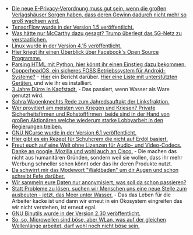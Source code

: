 * [Die neue E-Privacy-Verordnung muss gut sein, wenn die großen Verlagshäuser Sorgen haben, dass deren Gewinn dadurch nicht mehr so groß wachsen wird.](https://www.heise.de/newsticker/meldung/Verlage-befuerchten-massive-Auswirkungen-durch-E-Privacy-Verordnung-3953161.html)
* [TensorFlow wurde in der Version 1.5 veröffentlicht.](https://www.heise.de/developer/meldung/Machine-Learning-TensorFlow-1-5-fuehrt-Python-Befehle-direkt-aus-3952844.html)
* [Was hätte nur McCarthy dazu gesagt? Trump überlegt das 5G-Netz zu verstaatlichen.](https://www.golem.de/news/china-trump-regierung-prueft-verstaatlichtes-5g-netzwerk-1801-132441.html)
* [Linux wurde in der Version 4.15 veröffentlicht.](https://www.pro-linux.de/news/1/25548/linux-kernel-415-freigegeben.html)
* [Hier kriegt ihr einen Überblick über Facebook's Open Source Programme.](https://opensource.com/article/18/1/inside-facebooks-open-source-program)
* [Parsing HTML mit Python, hier könnt ihr einen Einstieg dazu bekommen.](https://opensource.com/article/18/1/parsing-html-python)
* [CopperheadOS, ein sicheres FOSS Betriebssystem für Android-Systeme?](https://copperhead.co/android/) - [Hier](https://opensource.com/article/18/1/copperheados-delivers-mobile-freedom-privacy-and-security) ein Bericht darüber. [Hier eine Liste mit unterstützten Geräten.](https://copperhead.co/android/docs/install) und wie ihr es installiert.
* [3 Jahre Dürre in Kapfstadt.](https://netzfrauen.org/2018/01/28/kapstadt-2/) - Das passiert, wenn Wasser als Ware genutzt wird.
* [Sahra Wagenknechts Rede zum Jahredsauftakt der Linksfraktion.](https://weltnetz.tv/video/1387-sahra-wagenknecht-beim-jahresauftakt-der-linksfraktion-2018)
* [Wer provitiert am meisten von Kriegen und Kriesen? Private Sicherheitsfirmen und Rohstofffirmen, beide sind in der Hand von großen Aktionären welche wiederum starke Lobbyarbeit in den Regierungen treiben.](https://netzfrauen.org/2018/01/29/blackwater/)
* [GNU NCurse wurde in der Version 6.1 veröffentlicht.](https://www.phoronix.com/scan.php?page=news_item&px=Ncurses-6.1-Released)
* [Hier gibt es ein Rezept für Schuhcrem die nicht auf Erdöl basiert.](https://www.smarticular.net/schuhcreme-leder-rezept-bienenwachs-oel/)
* [Freut euch auf eine Welt ohne Lizenzen für Audio- und Video-Codecs. Danke an google, Mozilla und wohl auch an Cisco.](https://blog.fefe.de/?ts=a491043c) - Die machen das nicht aus humanitären Gründen, sondern weil sie wollen, dass ihr mehr Werbung schneller sehen könnt oder das ihr deren Produkte nutzt.
* [Da schwirrt mir das Modewort "Waldbaden" um dir Augen und schon schreibt Fefe darüber.](https://blog.fefe.de/?ts=a4917ab1)
* [Wir sammeln eure Daten nur anonymisiert, was soll da schon passieren?](https://blog.fefe.de/?ts=a49174f6)
* [Statt Probleme zu lösen, suchen wir Menschen uns eine neue Stelle zum ausbeuten - jetzt, das Meer unter Wasser.](https://www.heise.de/newsticker/meldung/Vom-Fischer-zum-Unterwasser-Farmer-3952368.html) - Das das Leben für die Arbeiter kacke ist und dann wir erneut in ein Ökosystem eingreifen das wir nicht verstehen, ist erneut egal.
* [GNU Binutils wurde in der Version 2.30 veröffentlicht.](https://www.pro-linux.de/news/1/25550/binutils-230-mit-diversen-linker-optimierungen.html)
* [So, so, Microwellen sind böse, aber WLan, was auf der gleichen Wellenlänge arbeitet, darf wohl noch nicht böse sein.](http://www.sonnenseite.com/de/wissenschaft/mikrowellen-fuer-das-klima-so-schaedlich-wie-autos.html)
